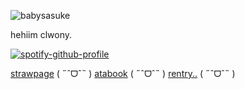 ![babysasuke](https://github.com/user-attachments/assets/d116537e-a405-47a5-87e2-718253739826)

hehiim clwony.

[![spotify-github-profile](https://spotify-github-profile.kittinanx.com/api/view?uid=31xoa36pxkuiuesskrvghfzj3z4i&cover_image=true&theme=novatorem&show_offline=true&background_color=121212&interchange=false&bar_color=fcfcfc&bar_color_cover=true)](https://github.com/kittinan/spotify-github-profile)

[strawpage](https://mukouaoi.straw.page) ( ˶ˆᗜˆ˵ )‎‎‎‎ [atabook](https://itafushi.atabook.org) ( ˶ˆᗜˆ˵ ) [rentry..](https://rentry.org/aoiimukou) ( ˶ˆᗜˆ˵ )
